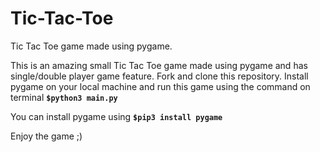 # Tic-Tac-Toe
Tic Tac Toe game made using pygame.

This is an amazing small Tic Tac Toe game made using pygame and has single/double player game feature. Fork and clone this repository. Install pygame on your local machine and run this game using the command on terminal **`$python3 main.py`**

You can install pygame using **`$pip3 install pygame`**

Enjoy the game ;) 

